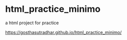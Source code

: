 # html_practice_minimo
a html project for practice

  https://gosthasutradhar.github.io/html_practice_minimo/
